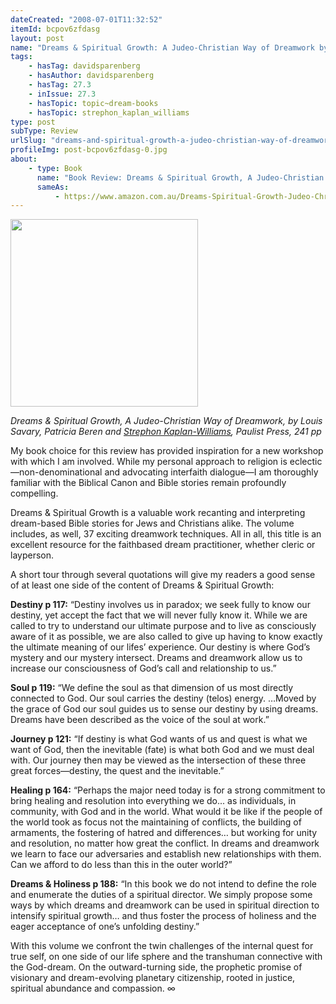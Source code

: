 ```yaml
---
dateCreated: "2008-07-01T11:32:52"
itemId: bcpov6zfdasg
layout: post
name: "Dreams & Spiritual Growth: A Judeo-Christian Way of Dreamwork by Kaplan-Williams, Savary & Beren"
tags:
    - hasTag: davidsparenberg
    - hasAuthor: davidsparenberg
    - hasTag: 27.3
    - inIssue: 27.3
    - hasTopic: topic~dream-books
    - hasTopic: strephon_kaplan_williams
type: post
subType: Review
urlSlug: "dreams-and-spiritual-growth-a-judeo-christian-way-of-dreamwork"
profileImg: post-bcpov6zfdasg-0.jpg
about:
    - type: Book
      name: "Book Review: Dreams & Spiritual Growth, A Judeo-Christian Way of Dreamwork"
      sameAs:
          - https://www.amazon.com.au/Dreams-Spiritual-Growth-Judeo-Christian-Techniques/dp/080912629X
---
```


<a href="https://www.amazon.com.au/Dreams-Spiritual-Growth-Judeo-Christian-Techniques/dp/080912629X"><img width="300" src="../images/post-bcpov6zfdasg-0.jpg"></img></a><!--nopreview--><div class="caption"><i>Dreams & Spiritual Growth, A Judeo-Christian Way of Dreamwork, by Louis Savary, Patricia Beren and <a href="../@strephon_kaplan_williams">Strephon Kaplan-Williams</a>, Paulist Press, 241 pp</i></div><!--/nopreview-->

My book choice for this review has provided inspiration for a new workshop with which I am involved. While my personal approach to religion is eclectic—non-denominational and advocating interfaith dialogue—I am thoroughly familiar with the Biblical Canon and Bible stories remain profoundly compelling.

Dreams & Spiritual Growth is a valuable work recanting and interpreting dream-based Bible stories for Jews and Christians alike. The volume includes, as well, 37 exciting dreamwork techniques. All in all, this title is an excellent resource for the faithbased dream practitioner, whether cleric or layperson.

A short tour through several quotations will give my readers a good sense of at least one side of the content of Dreams & Spiritual Growth:

**Destiny p 117:** “Destiny involves us in paradox; we seek fully to know our destiny, yet accept the fact that we will never fully know it. While we are called to try to understand our ultimate purpose and to live as consciously aware of it as possible, we are also called to give up having to know exactly the ultimate meaning of our lifes’ experience. Our destiny is where God’s mystery and our mystery intersect. Dreams and dreamwork allow us to increase our consciousness of God’s call and relationship to us.”

**Soul p 119:** “We define the soul as that dimension of us most directly connected to God. Our soul carries the destiny (telos) energy. …Moved by the grace of God our soul guides us to sense our destiny by using dreams. Dreams have been described as the voice of the soul at work.”

**Journey p 121:** “If destiny is what God wants of us and quest is what we want of God, then the inevitable (fate) is what both God and we must deal with. Our journey then may be viewed as the intersection of these three great forces—destiny, the quest and the inevitable.”

**Healing p 164:** “Perhaps the major need today is for a strong commitment to bring healing and resolution into everything we do... as individuals, in community, with God and in the world. What would it be like if the people of the world took as focus not the maintaining of conflicts, the building of armaments, the fostering of hatred and differences… but working for unity and resolution, no matter how great the conflict. In dreams and dreamwork we learn to face our adversaries and establish new relationships with them. Can we afford to do less than this in the outer world?”

**Dreams & Holiness p 188:** “In this book we do not intend to define the role and enumerate the duties of a spiritual director. We simply propose some ways by which dreams and dreamwork can be used in spiritual direction to intensify spiritual growth… and thus foster the process of holiness and the eager acceptance of one’s unfolding destiny.”

With this volume we confront the twin challenges of the internal quest for true self, on one side of our life sphere and the transhuman connective with the God-dream. On the outward-turning side, the prophetic promise of visionary and dream-evolving planetary citizenship, rooted in justice, spiritual abundance and compassion. ∞
